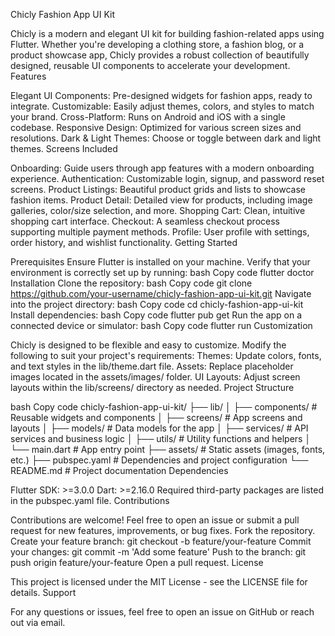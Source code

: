Chicly Fashion App UI Kit

Chicly is a modern and elegant UI kit for building fashion-related apps using Flutter. Whether you're developing a clothing store, a fashion blog, or a product showcase app, Chicly provides a robust collection of beautifully designed, reusable UI components to accelerate your development.
Features

Elegant UI Components: Pre-designed widgets for fashion apps, ready to integrate.
Customizable: Easily adjust themes, colors, and styles to match your brand.
Cross-Platform: Runs on Android and iOS with a single codebase.
Responsive Design: Optimized for various screen sizes and resolutions.
Dark & Light Themes: Choose or toggle between dark and light themes.
Screens Included

Onboarding: Guide users through app features with a modern onboarding experience.
Authentication: Customizable login, signup, and password reset screens.
Product Listings: Beautiful product grids and lists to showcase fashion items.
Product Detail: Detailed view for products, including image galleries, color/size selection, and more.
Shopping Cart: Clean, intuitive shopping cart interface.
Checkout: A seamless checkout process supporting multiple payment methods.
Profile: User profile with settings, order history, and wishlist functionality.
Getting Started

Prerequisites
Ensure Flutter is installed on your machine.
Verify that your environment is correctly set up by running:
bash
Copy code
flutter doctor
Installation
Clone the repository:
bash
Copy code
git clone https://github.com/your-username/chicly-fashion-app-ui-kit.git
Navigate into the project directory:
bash
Copy code
cd chicly-fashion-app-ui-kit
Install dependencies:
bash
Copy code
flutter pub get
Run the app on a connected device or simulator:
bash
Copy code
flutter run
Customization

Chicly is designed to be flexible and easy to customize. Modify the following to suit your project's requirements:
Themes: Update colors, fonts, and text styles in the lib/theme.dart file.
Assets: Replace placeholder images located in the assets/images/ folder.
UI Layouts: Adjust screen layouts within the lib/screens/ directory as needed.
Project Structure

bash
Copy code
chicly-fashion-app-ui-kit/
├── lib/
│   ├── components/       # Reusable widgets and components
│   ├── screens/          # App screens and layouts
│   ├── models/           # Data models for the app
│   ├── services/         # API services and business logic
│   ├── utils/            # Utility functions and helpers
│   └── main.dart         # App entry point
├── assets/               # Static assets (images, fonts, etc.)
├── pubspec.yaml          # Dependencies and project configuration
└── README.md             # Project documentation
Dependencies

Flutter SDK: >=3.0.0
Dart: >=2.16.0
Required third-party packages are listed in the pubspec.yaml file.
Contributions

Contributions are welcome! Feel free to open an issue or submit a pull request for new features, improvements, or bug fixes.
Fork the repository.
Create your feature branch: git checkout -b feature/your-feature
Commit your changes: git commit -m 'Add some feature'
Push to the branch: git push origin feature/your-feature
Open a pull request.
License

This project is licensed under the MIT License - see the LICENSE file for details.
Support

For any questions or issues, feel free to open an issue on GitHub or reach out via email.